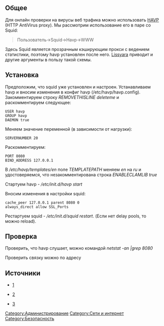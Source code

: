 ## Общее

Для онлайн проверки на вирусы веб трафика можно использовать
[HAVP](http://www.server-side.de) (HTTP AntiVirus proxy). Мы рассмотрим
использование его в паре со Squid:

> Пользователь-\>Squid-\>Havp-\>WWW

Здесь Squid является прозрачным кэширующим прокси с ведением статистики,
поэтому havp установлен после него. [Lissyara](http://lissyara.su)
приводит и другие аргументы в пользу такой схемы.

## Установка

Предположим, что squid уже установлен и настроен. Устанавливаем havp и
вносим изменения в конфиг havp (/etc/havp/havp.config). Закомментируем
строку <i>REMOVETHISLINE deleteme</i> и раскомментируем следующее:

    USER havp
    GROUP havp
    DAEMON true

Меняем значение переменной (в зависимости от нагрузки):

    SERVERNUMBER 20

Раскомментируем:

    PORT 8080
    BIND_ADDRESS 127.0.0.1

В */etc/havp/templates/en* поле *TEMPLATEPATH* меняем *en* на *ru* и
удостоверяемся, что незакомментирована строка *ENABLECLAMLIB true*

Стартуем havp - */etc/init.d/havp start*

Вносим изменения в настройки squid:

    cache_peer 127.0.0.1 parent 8080 0
    always_direct allow SSL_Ports

Рестартуем squid - */etc/init.d/squid restart*. (Если нет delay pools,
то можно reload).

## Проверка

Проверить, что havp слушает, можно командой *netstat -an |grep 8080*

Проверить связку можно по адресу
[](http://www.eicar.org/anti_virus_test_file.htm)

## Источники

  - [1](http://ylsoftware.com/?action=news&na=viewfull&news=390)

<!-- end list -->

  - [2](http://www.lissyara.su/?id=1662)

<!-- end list -->

  - [3](http://www.linux16.net/node/390)

[Category:Администрирование](Category:Администрирование)
[Category:Сети и интернет](Category:Сети_и_интернет)
[Category:Безопасность](Category:Безопасность)